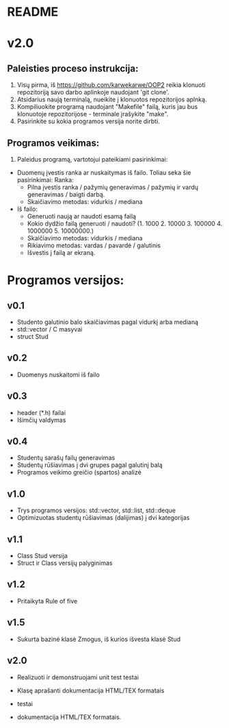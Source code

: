 # README

# v2.0

## Paleisties proceso instrukcija:

1. Visų pirma, iš https://github.com/karwekarwe/OOP2 reikia klonuoti repozitoriją savo darbo aplinkoje naudojant 'git clone'.
2. Atsidarius naują terminalą, nueikite į klonuotos repozitorijos aplnką.
3. Kompiliuokite programą naudojant "Makefile" failą, kuris jau bus klonuotoje repozitorijose - terminale įrašykite "make".
4. Pasirinkite su kokia programos versija norite dirbti.

## Programos veikimas:

1.  Paleidus programą, vartotojui pateikiami pasirinkimai:
+ Duomenų įvestis ranka ar nuskaitymas iš failo. Toliau seka šie pasirinkimai:
     Ranka: 
     - Pilna įvestis ranka / pažymių generavimas / pažymių ir vardų generavimas / baigti darbą.
     - Skaičiavimo metodas: vidurkis / mediana
+ Iš failo:
     - Generuoti naują ar naudoti esamą failą
     - Kokio dydžio failą generuoti / naudoti? (1. 1000 2. 10000 3. 100000 4. 1000000 5. 10000000.)
     - Skaičiavimo metodas: vidurkis / mediana
     - Rikiavimo metodas: vardas / pavardė / galutinis
     - Išvestis į failą ar ekraną.

# Programos versijos:
## v0.1
+ Studento galutinio balo skaičiavimas pagal vidurkį arba medianą
+ std::vector / C masyvai
+ struct Stud
## v0.2
+ Duomenys nuskaitomi iš failo
## v0.3
+ header (*.h) failai
+ Išimčių valdymas
## v0.4
+ Studentų sarašų failų generavimas
+ Studentų rūšiavimas į dvi grupes pagal galutinį balą
+ Programos veikimo greičio (spartos) analizė
## v1.0
+ Trys programos versijos: std::vector,  std::list,  std::deque
+ Optimizuotas studentų rūšiavimas (dalijimas) į dvi kategorijas
## v1.1
+ Class Stud versija
+ Struct ir Class versijų palyginimas
## v1.2
+ Pritaikyta Rule of five
## v1.5
+ Sukurta bazinė klasė Zmogus, iš kurios išvesta klasė Stud
## v2.0
+ Realizuoti ir demonstruojami unit test testai
+ Klasę aprašanti dokumentacija HTML/TEX formatais

+ testai
+ dokumentacija HTML/TEX formatais.
